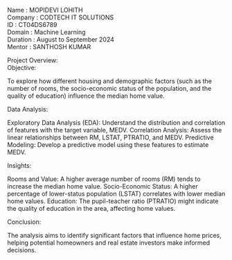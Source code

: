 Name : MOPIDEVI LOHITH                                                                                                
Company : CODTECH IT SOLUTIONS                                                                                          
ID : CT04DS6789                                                                                                
Domain : Machine Learning                                                                                          
Duration : August to September 2024                                                                        
Mentor : SANTHOSH KUMAR                                

Project Overview:                                                                                                        
Objective:

To explore how different housing and demographic factors (such as the number of rooms, the socio-economic status of the population, and the quality of education) influence the median home value.

Data Analysis:

Exploratory Data Analysis (EDA): Understand the distribution and correlation of features with the target variable, MEDV.
Correlation Analysis: Assess the linear relationships between RM, LSTAT, PTRATIO, and MEDV.
Predictive Modeling: Develop a predictive model using these features to estimate MEDV.

Insights:

Rooms and Value: A higher average number of rooms (RM) tends to increase the median home value.
Socio-Economic Status: A higher percentage of lower-status population (LSTAT) correlates with lower median home values.
Education: The pupil-teacher ratio (PTRATIO) might indicate the quality of education in the area, affecting home values.

Conclusion:

The analysis aims to identify significant factors that influence home prices, helping potential homeowners and real estate investors make informed decisions.






